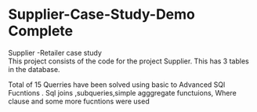 # Supplier-Case-Study-Demo Complete
Supplier -Retailer case study  
This project consists of the code for the project Supplier. 
This  has 3 tables in the database.

Total of 15 Querries have been solved using  basic to Advanced SQl Fucntions .
Sql joins ,subqueries,simple agggregate functuions, Where clause and some more fucntions were used
